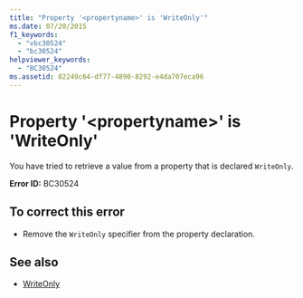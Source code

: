 ```yaml
---
title: "Property '<propertyname>' is 'WriteOnly'"
ms.date: 07/20/2015
f1_keywords: 
  - "vbc30524"
  - "bc30524"
helpviewer_keywords: 
  - "BC30524"
ms.assetid: 82249c64-df77-4890-8292-e4da707eca96
---
```

# Property '\<propertyname>' is 'WriteOnly'
You have tried to retrieve a value from a property that is declared `WriteOnly`.  
  
 **Error ID:** BC30524  
  
## To correct this error  
  
- Remove the `WriteOnly` specifier from the property declaration.  
  
## See also

- [WriteOnly](../../visual-basic/language-reference/modifiers/writeonly.md)
